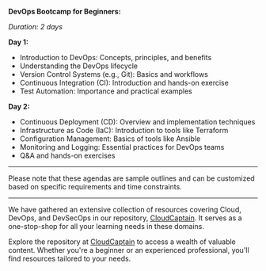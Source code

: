 **DevOps Bootcamp for Beginners:**

*Duration: 2 days*

**Day 1:**
- Introduction to DevOps: Concepts, principles, and benefits
- Understanding the DevOps lifecycle
- Version Control Systems (e.g., Git): Basics and workflows
- Continuous Integration (CI): Introduction and hands-on exercise
- Test Automation: Importance and practical examples

**Day 2:**
- Continuous Deployment (CD): Overview and implementation techniques
- Infrastructure as Code (IaC): Introduction to tools like Terraform
- Configuration Management: Basics of tools like Ansible
- Monitoring and Logging: Essential practices for DevOps teams
- Q&A and hands-on exercises

---

Please note that these agendas are sample outlines and can be customized based on specific requirements and time constraints.


---

We have gathered an extensive collection of resources covering Cloud, DevOps, and DevSecOps in our repository, [CloudCaptain](https://github.com/nomadicmehul/CloudCaptain). It serves as a one-stop-shop for all your learning needs in these domains. 

Explore the repository at [CloudCaptain](https://github.com/nomadicmehul/CloudCaptain) to access a wealth of valuable content. Whether you're a beginner or an experienced professional, you'll find resources tailored to your needs. 
